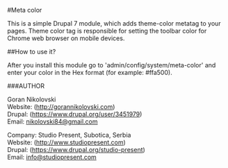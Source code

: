 #Meta color

This is a simple Drupal 7 module, which adds theme-color metatag to your pages.
Theme color tag is responsible for setting the toolbar color for Chrome web
browser on mobile devices.

##How to use it?

After you install this module go to 'admin/config/system/meta-color' and enter
your color in the Hex format (for example: #ffa500).

###AUTHOR

Goran Nikolovski  
Website: (http://gorannikolovski.com)  
Drupal: (https://www.drupal.org/user/3451979)  
Email: nikolovski84@gmail.com  

Company: Studio Present, Subotica, Serbia  
Website: (http://www.studiopresent.com)  
Drupal: (https://www.drupal.org/studio-present)  
Email: info@studiopresent.com  
